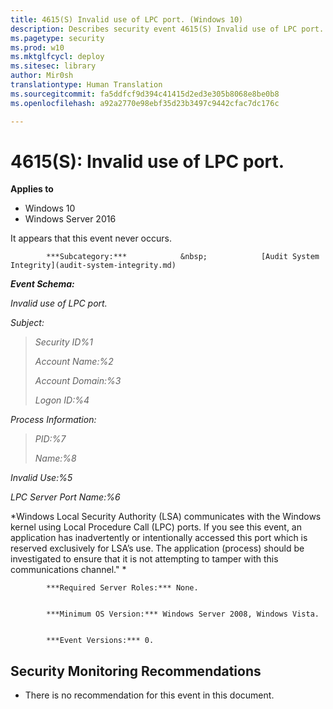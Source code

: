 ```yaml
---
title: 4615(S) Invalid use of LPC port. (Windows 10)
description: Describes security event 4615(S) Invalid use of LPC port.
ms.pagetype: security
ms.prod: w10
ms.mktglfcycl: deploy
ms.sitesec: library
author: Mir0sh
translationtype: Human Translation
ms.sourcegitcommit: fa5ddfcf9d394c41415d2ed3e305b8068e8be0b8
ms.openlocfilehash: a92a2770e98ebf35d23b3497c9442cfac7dc176c

---
```


# 4615(S): Invalid use of LPC port.

**Applies to**
-   Windows 10
-   Windows Server 2016


It appears that this event never occurs.


            ***Subcategory:***            &nbsp;            [Audit System Integrity](audit-system-integrity.md)
          

***Event Schema:***

*Invalid use of LPC port.*

*Subject:*

> *Security ID%1*
>
> *Account Name:%2*
>
> *Account Domain:%3*
>
> *Logon ID:%4*

*Process Information:*

> *PID:%7*
>
> *Name:%8*

*Invalid Use:%5*

*LPC Server Port Name:%6*

*Windows Local Security Authority (LSA) communicates with the Windows kernel using Local Procedure Call (LPC) ports. If you see this event, an application has inadvertently or intentionally accessed this port which is reserved exclusively for LSA’s use. The application (process) should be investigated to ensure that it is not attempting to tamper with this communications channel." *


            ***Required Server Roles:*** None.


            ***Minimum OS Version:*** Windows Server 2008, Windows Vista.


            ***Event Versions:*** 0.

## Security Monitoring Recommendations

-   There is no recommendation for this event in this document.




<!--HONumber=Jun16_HO4-->


